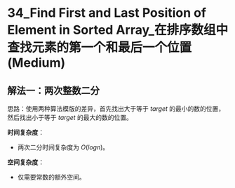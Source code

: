 # 34_Find First and Last Position of Element in Sorted Array_在排序数组中查找元素的第一个和最后一个位置 (Medium)

## 解法一：两次整数二分

思路：使用两种算法模版的差异，首先找出大于等于 $target$ 的最小的数的位置，然后找出小于等于 $target$ 的最大的数的位置。

**时间复杂度**：

- 两次二分时间复杂度为 $O(log⁡n)$。

**空间复杂度**：

- 仅需要常数的额外空间。
